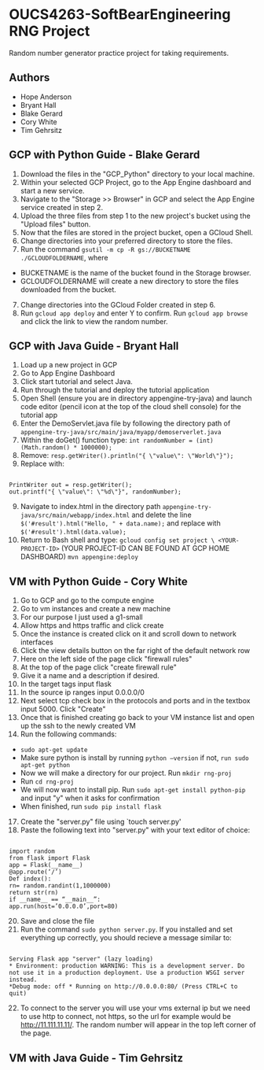 # OUCS4263-SoftBearEngineering RNG Project
Random number generator practice project for taking requirements.

## Authors
- Hope Anderson
- Bryant Hall
- Blake Gerard
- Cory White
- Tim Gehrsitz

## GCP with Python Guide - Blake Gerard
1. Download the files in the "GCP_Python" directory to your local machine.
2. Within your selected GCP Project, go to the App Engine dashboard and start a new service.
3. Navigate to the "Storage >> Browser" in GCP and select the App Engine service created in step 2.
4. Upload the three files from step 1 to the new project's bucket using the "Upload files" button.
5. Now that the files are stored in the project bucket, open a GCloud Shell.
6. Change directories into your preferred directory to store the files.
6. Run the command `gsutil -m cp -R gs://BUCKETNAME ./GCLOUDFOLDERNAME`, where
 * BUCKETNAME is the name of the bucket found in the Storage browser.
 * GCLOUDFOLDERNAME will create a new directory to store the files downloaded from the bucket.
7. Change directories into the GCloud Folder created in step 6.
8. Run `gcloud app deploy` and enter Y to confirm. Run `gcloud app browse` and click the link to view the random number.


## GCP with Java Guide - Bryant Hall
1.	Load up a new project in GCP
2.	Go to App Engine Dashboard
3.	Click start tutorial and select Java.
4.	Run through the tutorial and deploy the tutorial application
5.	Open Shell (ensure you are in directory appengine-try-java) and launch code editor (pencil icon at the top of the cloud shell console) for the tutorial app
6.	Enter the DemoServlet.java file by following the directory path of `appengine-try-java/src/main/java/myapp/demoserverlet.java`
7.	Within the doGet() function type:
 `int randomNumber = (int)(Math.random() * 1000000);`
8. Remove:
`resp.getWriter().println("{ \"value\": \"World\"}");`
8.	Replace with:
<pre><code>
PrintWriter out = resp.getWriter();
out.printf("{ \"value\": \"%d\"}", randomNumber);
</code></pre>
9.	Navigate to index.html in the directory path `appengine-try-java/src/main/webapp/index.html` and delete the line 
`$('#result').html("Hello, " + data.name);`
and replace with
`$('#result').html(data.value);`
10.	Return to Bash shell and type:
`gcloud config set project \ <YOUR-PROJECT-ID>`
(YOUR PROJECT-ID CAN BE FOUND AT GCP HOME DASHBOARD)
`mvn appengine:deploy`

## VM with Python Guide - Cory White
1.	Go to GCP and go to the compute engine
2.	Go to vm instances and create a new machine
3.	For our purpose I just used a g1-small
4.	Allow https and https traffic and click create
5.	Once the instance is created click on it and scroll down to network interfaces
6.	Click the view details button on the far right of the default network row
7.	Here on the left side of the page click "firewall rules"
8.	At the top of the page click "create firewall rule"
9.	Give it a name and a description if desired.
10.	In the target tags input flask
11.	In the source ip ranges input 0.0.0.0/0
12.	Next select tcp check box in the protocols and ports and in the textbox input 5000. Click "Create"
14.	Once that is finished creating go back to your VM instance list and open up the ssh to the newly created VM
16.	Run the following commands:
 * `sudo apt-get update`
 * Make sure python is install by running `python –version` if not, `run sudo apt-get python`
 * Now we will make a directory for our project. Run `mkdir rng-proj`
 *	Run `cd rng-proj`
 * We will now want to install pip. Run `sudo apt-get install python-pip` and input "y" when it asks for confirmation
 *	When finished, run `sudo pip install flask`
17.	Create the "server.py" file using `touch server.py'
18.	Paste the following text into "server.py" with your text editor of choice:

<pre><code>
import random
from flask import Flask
app = Flask(__name__)
@app.route(‘/’)
Def index():
rn= random.randint(1,1000000)
return str(rn)
if __name__ == “__main__”:
app.run(host=’0.0.0.0’,port=80)
</code></pre>

20. Save and close the file
21. Run the command `sudo python server.py`. If you installed and set everything up correctly, you should recieve a message similar to:

<pre><code>
Serving Flask app "server" (lazy loading) 
* Environment: production WARNING: This is a development server. Do not use it in a production deployment. Use a production WSGI server instead. 
*Debug mode: off * Running on http://0.0.0.0:80/ (Press CTRL+C to quit)
</code></pre>

22. To connect to the server you will use your vms external ip but we need to use http to connect, not https, so the url for example would be http://11.111.11.11/. The random number will appear in the top left corner of the page.

## VM with Java Guide - Tim Gehrsitz
